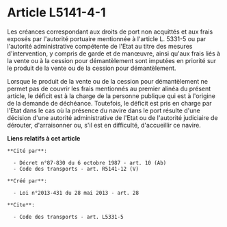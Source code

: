 # Article L5141-4-1

Les créances correspondant aux droits de port non acquittés et aux frais exposés par l'autorité portuaire mentionnée à
l'article L. 5331-5 ou par l'autorité administrative compétente de l'Etat au titre des mesures d'intervention, y compris de
garde et de manœuvre, ainsi qu'aux frais liés à la vente ou à la cession pour démantèlement sont imputées en priorité sur le
produit de la vente ou de la cession pour démantèlement. 

Lorsque le produit de la vente ou de la cession pour démantèlement ne permet pas de couvrir les frais mentionnés au premier
alinéa du présent article, le déficit est à la charge de la personne publique qui est à l'origine de la demande de déchéance.
Toutefois, le déficit est pris en charge par l'Etat dans le cas où la présence du navire dans le port résulte d'une décision
d'une autorité administrative de l'Etat ou de l'autorité judiciaire de dérouter, d'arraisonner ou, s'il est en difficulté,
d'accueillir ce navire.

**Liens relatifs à cet article**

	**Cité par**:

	  - Décret n°87-830 du 6 octobre 1987 - art. 10 (Ab)
	  - Code des transports - art. R5141-12 (V)

	**Créé par**:

	  - Loi n°2013-431 du 28 mai 2013 - art. 28

	**Cite**:

	  - Code des transports - art. L5331-5
